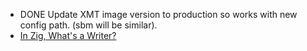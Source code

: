- DONE Update XMT image version to production so works with new config path.  (sbm will be similar).
- [In Zig, What's a Writer?](https://www.openmymind.net/In-Zig-Whats-a-Writer/)